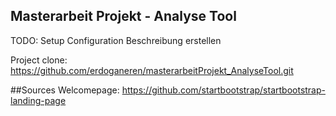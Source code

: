 ## Masterarbeit Projekt - Analyse Tool 
TODO: Setup Configuration Beschreibung erstellen

Project clone: https://github.com/erdoganeren/masterarbeitProjekt_AnalyseTool.git

##Sources
Welcomepage: https://github.com/startbootstrap/startbootstrap-landing-page

